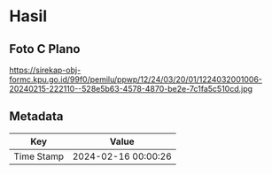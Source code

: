 # Hasil

## Foto C Plano

https://sirekap-obj-formc.kpu.go.id/99f0/pemilu/ppwp/12/24/03/20/01/1224032001006-20240215-222110--528e5b63-4578-4870-be2e-7c1fa5c510cd.jpg


## Metadata

| Key        | Value               |
| ---------- | ------------------- |
| Time Stamp | 2024-02-16 00:00:26 |



